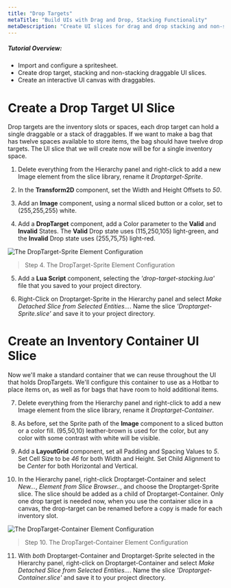```yaml
---
title: "Drop Targets"
metaTitle: "Build UIs with Drag and Drop, Stacking Functionality"
metaDescription: "Create UI slices for drag and drop stacking and non-stacking elements.  Create an interactive UI canvas with a hotbar and inventory."
---
```


##### Tutorial Overview:
-  Import and configure a spritesheet.
-  Create drop target, stacking and non-stacking draggable UI slices.
-  Create an interactive UI canvas with draggables.

# Create a Drop Target UI Slice

Drop targets are the inventory slots or spaces, each drop target can hold a single draggable or a stack of draggables.  If we want to make a bag that has twelve spaces available to store items, the bag should have twelve drop targets.  The UI slice that we will create now will be for a single inventory space.

1. Delete everything from the Hierarchy panel and right-click to add a new Image element from the slice library, rename it *Droptarget-Sprite*.

2. In the **Transform2D** component, set the Width and Height Offsets to *50*.

3. Add an **Image** component, using a normal sliced button or a color, set to (255,255,255) white.

4. Add a **DropTarget** component, add a Color parameter to the **Valid** and **Invalid** States.  The **Valid** Drop state uses (115,250,105) light-green, and the **Invalid** Drop state uses (255,75,75) light-red.

![The DropTarget-Sprite Element Configuration](/images/03/drag-08.png "The DropTarget-Sprite Element Configuration")
> Step 4. The DropTarget-Sprite Element Configuration

5. Add a **Lua Script** component, selecting the *'drop-target-stacking.lua'* file that you saved to your project directory.

6. Right-Click on Droptarget-Sprite in the Hierarchy panel and select *Make Detached Slice from Selected Entities...*.  Name the slice *'Droptarget-Sprite.slice'* and save it to your project directory.

# Create an Inventory Container UI Slice

Now we'll make a standard container that we can reuse throughout the UI that holds DropTargets.  We'll configure this container to use as a Hotbar to place items on, as well as for bags that have room to hold additional items.

7.  Delete everything from the Hierarchy panel and right-click to add a new Image element from the slice library, rename it *Droptarget-Container*.

8. As before, set the Sprite path of the **Image** component to a sliced button or a color fill.  (95,50,10) leather-brown is used for the color, but any color with some contrast with white will be visible.

9. Add a **LayoutGrid** component, set all Padding and Spacing Values to *5*.  Set Cell Size to be *46* for both Width and Height.  Set Child Alignment to be *Center* for both Horizontal and Vertical.

10. In the Hierarchy panel, right-click Droptarget-Container and select *New...*, *Element from Slice Browser..*, and choose the Droptarget-Sprite slice.  The slice should be added as a child of Droptarget-Container.  Only one drop target is needed now, when you use the container slice in a canvas, the drop-target can be renamed before a copy is made for each inventory slot.

![The DropTarget-Container Element Configuration](/images/03/drag-09.png "The DropTarget-Container Element Configuration")
> Step 10. The DropTarget-Container Element Configuration

11. With *both* Droptarget-Container and Droptarget-Sprite selected in the Hierarchy panel, right-click on Droptarget-Container and select *Make Detached Slice from Selected Entities...*.  Name the slice *'Droptarget-Container.slice'* and save it to your project directory.
